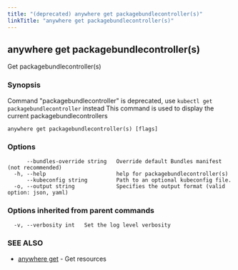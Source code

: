 ```yaml
---
title: "(deprecated) anywhere get packagebundlecontroller(s)"
linkTitle: "anywhere get packagebundlecontroller(s)"
---
```


## anywhere get packagebundlecontroller(s)

Get packagebundlecontroller(s)

### Synopsis

Command "packagebundlecontroller" is deprecated, use `kubectl get packagebundlecontroller` instead
This command is used to display the current packagebundlecontrollers

```
anywhere get packagebundlecontroller(s) [flags]
```

### Options

```
      --bundles-override string   Override default Bundles manifest (not recommended)
  -h, --help                      help for packagebundlecontroller(s)
      --kubeconfig string         Path to an optional kubeconfig file.
  -o, --output string             Specifies the output format (valid option: json, yaml)
```

### Options inherited from parent commands

```
  -v, --verbosity int   Set the log level verbosity
```

### SEE ALSO

* [anywhere get](../anywhere_get/)	 - Get resources

